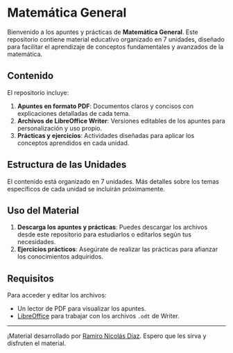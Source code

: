 # Matemática General

Bienvenido a los apuntes y prácticas de **Matemática General**. Este repositorio contiene material educativo organizado en 7 unidades, diseñado para facilitar el aprendizaje de conceptos fundamentales y avanzados de la matemática.  

## Contenido

El repositorio incluye:  

1. **Apuntes en formato PDF**: Documentos claros y concisos con explicaciones detalladas de cada tema.  
2. **Archivos de LibreOffice Writer**: Versiones editables de los apuntes para personalización y uso propio.  
3. **Prácticas y ejercicios**: Actividades diseñadas para aplicar los conceptos aprendidos en cada unidad.  

## Estructura de las Unidades

El contenido está organizado en 7 unidades. Más detalles sobre los temas específicos de cada unidad se incluirán próximamente.  

## Uso del Material

1. **Descarga los apuntes y prácticas**: Puedes descargar los archivos desde este repositorio para estudiarlos o editarlos según tus necesidades.  
2. **Ejercicios prácticos**: Asegúrate de realizar las prácticas para afianzar los conocimientos adquiridos.  

## Requisitos

Para acceder y editar los archivos:  

- Un lector de PDF para visualizar los apuntes.  
- [LibreOffice](https://www.libreoffice.org/download) para trabajar con los archivos `.odt` de Writer.  

---

¡Material desarrollado por [Ramiro Nicolás Díaz](https://github.com/Ramzlas). Espero que les sirva y disfruten el material.
